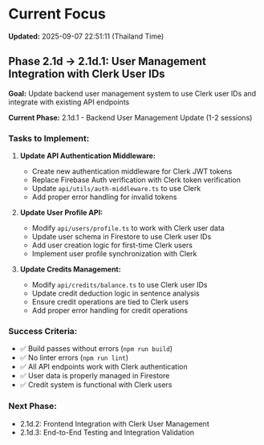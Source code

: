 # Current Focus

**Updated:** 2025-09-07 22:51:11 (Thailand Time)

## Phase 2.1d -> 2.1d.1: User Management Integration with Clerk User IDs

**Goal:** Update backend user management system to use Clerk user IDs and integrate with existing API endpoints

**Current Phase:** 2.1d.1 - Backend User Management Update (1-2 sessions)

### Tasks to Implement:

1. **Update API Authentication Middleware:**
   - Create new authentication middleware for Clerk JWT tokens
   - Replace Firebase Auth verification with Clerk token verification
   - Update `api/utils/auth-middleware.ts` to use Clerk
   - Add proper error handling for invalid tokens

2. **Update User Profile API:**
   - Modify `api/users/profile.ts` to work with Clerk user data
   - Update user schema in Firestore to use Clerk user IDs
   - Add user creation logic for first-time Clerk users
   - Implement user profile synchronization with Clerk

3. **Update Credits Management:**
   - Modify `api/credits/balance.ts` to use Clerk user IDs
   - Update credit deduction logic in sentence analysis
   - Ensure credit operations are tied to Clerk users
   - Add proper error handling for credit operations

### Success Criteria:
- ✅ Build passes without errors (`npm run build`)
- ✅ No linter errors (`npm run lint`)
- ✅ All API endpoints work with Clerk authentication
- ✅ User data is properly managed in Firestore
- ✅ Credit system is functional with Clerk users

### Next Phase:
- 2.1d.2: Frontend Integration with Clerk User Management
- 2.1d.3: End-to-End Testing and Integration Validation
